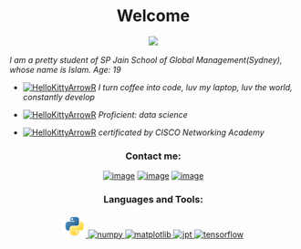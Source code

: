 <h1 align="center"> Welcome </h1>
<p align="center">
<img width="70%" height="auto" src="https://aniyuki.com/wp-content/uploads/2022/01/aniyuki-black-and-white-anime-3.gif" height="175px"/>
</p>

_I am a pretty student of SP Jain School of Global Management(Sydney), whose name is Islam. Age: 19_

- <a href="https://emoji.gg/emoji/9691-hellokittyarrowr"><img src="https://cdn3.emoji.gg/emojis/9691-hellokittyarrowr.gif" width="32px" height="32px" alt="HelloKittyArrowR"></a> _I turn coffee into code, luv my laptop, luv the world, constantly develop_

- <a href="https://emoji.gg/emoji/9691-hellokittyarrowr"><img src="https://cdn3.emoji.gg/emojis/9691-hellokittyarrowr.gif" width="32px" height="32px" alt="HelloKittyArrowR"></a> _Proficient: data science_

- <a href="https://emoji.gg/emoji/9691-hellokittyarrowr"><img src="https://cdn3.emoji.gg/emojis/9691-hellokittyarrowr.gif" width="32px" height="32px" alt="HelloKittyArrowR"></a> _certificated by CISCO Networking Academy_

<h3 align="center">Contact me:</h3>
<div align="center">

[![image](https://img.shields.io/badge/LinkedIn-ff69b4?style=for-the-badge&logo=linkedin&logoColor=white)](https://www.linkedin.com/in/islammoldybayev)
[![image](https://img.shields.io/badge/Instagram-ff69b4?style=for-the-badge&logo=instagram&logoColor=white)](https://www.instagram.com/kidnapedkitty)
[![image](https://img.shields.io/badge/Gmail-ff69b4?style=for-the-badge&logo=gmail&logoColor=white)](mailto:islammoldybayev@gmail.com)
  
</div>

<h3 align="center">Languages and Tools:</h3>

<p align="center"> 
 
  <a href="https://www.python.org" target="_blank"> 
    <img src="https://raw.githubusercontent.com/devicons/devicon/master/icons/python/python-original.svg" alt="python" width="40" height="40"/> 
  </a> 
  <a href="https://numpy.org" target="_blank"> 
    <img src="https://upload.wikimedia.org/wikipedia/commons/thumb/3/31/NumPy_logo_2020.svg/1024px-NumPy_logo_2020.svg.png?20200723114325" alt="numpy" width="90" height="40"/> 
  </a> 
   <a href="hhttps://matplotlib.org" target="_blank"> 
    <img src="https://upload.wikimedia.org/wikipedia/commons/thumb/8/84/Matplotlib_icon.svg/360px-Matplotlib_icon.svg.png?20150311090915" alt="matplotlib" width="40" height="40"/> 
  </a> 
  <a href="https://jupyter.org" target="_blank"> 
    <img src="https://upload.wikimedia.org/wikipedia/commons/thumb/3/38/Jupyter_logo.svg/88px-Jupyter_logo.svg.png?20190118024747" alt="jpt" width="40" height="40"/> 
  </a> 
  <a href="https://www.tensorflow.org" target="_blank"> 
    <img src="https://upload.wikimedia.org/wikipedia/commons/thumb/2/2d/Tensorflow_logo.svg/230px-Tensorflow_logo.svg.png?20170429160244" alt="tensorflow" width="40" height="40"/> 
  </a> 
  
</p>
